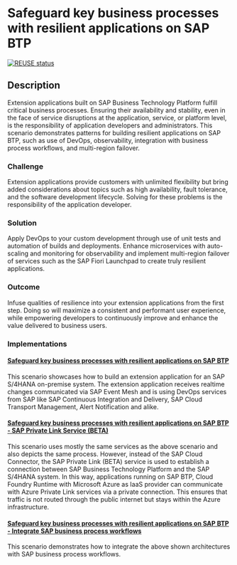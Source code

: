 # Safeguard key business processes with resilient applications on SAP BTP

[![REUSE status](https://api.reuse.software/badge/github.com/SAP-samples/s4hana-btp-extension-devops)](https://api.reuse.software/info/github.com/SAP-samples/s4hana-btp-extension-devops)

## Description

Extension applications built on SAP Business Technology Platform fulfill critical business processes. Ensuring their availability and stability, even in the face of service disruptions at the application, service, or platform level, is the responsibility of application developers and administrators.
This scenario demonstrates patterns for building resilient applications on SAP BTP, such as use of DevOps, observability, integration with business process workflows, and multi-region failover.

### Challenge
Extension applications provide customers with unlimited flexibility but bring added considerations about topics such as high availability, fault tolerance, and the software development lifecycle. Solving for these problems is the responsibility of the application developer.

### Solution
Apply DevOps to your custom development through use of unit tests and automation of builds and deployments. Enhance microservices with auto-scaling and monitoring for observability and implement multi-region failover of services such as the SAP Fiori Launchpad to create truly resilient applications.

### Outcome
Infuse qualities of resilience into your extension applications from the first step. Doing so will maximize a consistent and performant user experience, while empowering developers to continuously improve and enhance the value delivered to business users.

### Implementations

#### [Safeguard key business processes with resilient applications on SAP BTP](https://github.com/SAP-samples/btp-build-resilient-apps/tree/extension)

This scenario showcases how to build an extension application for an SAP S/4HANA on-premise system. The extension application receives realtime changes communicated via SAP Event Mesh and is using DevOps services from SAP like SAP Continuous Integration and Delivery, SAP Cloud Transport Management, Alert Notification and alike.

#### [Safeguard key business processes with resilient applications on SAP BTP - SAP Private Link Service (BETA)](https://github.com/SAP-samples/btp-build-resilient-apps/tree/extension-privatelink)

This scenario uses mostly the same services as the above scenario and also depicts the same process. However, instead of the SAP Cloud Connector, the SAP Private Link (BETA) service is used to establish a connection between SAP Business Technology Platform and the SAP S/4HANA system.  In this way, applications running on SAP BTP, Cloud Foundry Runtime with Microsoft Azure as IaaS provider can communicate with Azure Private Link services via a private connection. This ensures that traffic is not routed through the public internet but stays within the Azure infrastructure.

#### [Safeguard key business processes with resilient applications on SAP BTP - Integrate SAP business process workflows](https://github.com/SAP-samples/btp-build-resilient-apps/tree/extension-workflow)

This scenario demonstrates how to integrate the above shown architectures with SAP business process workflows.
